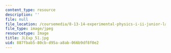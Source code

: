 ```yaml
---
content_type: resource
description: ''
file: null
file_location: /coursemedia/8-13-14-experimental-physics-i-ii-junior-lab-fall-2016-spring-2017/887fbab580cbd95aa8ab066b9df8f0e2_JLExp_51.jpg
file_type: image/jpeg
resourcetype: Image
title: JLExp_51.jpg
uid: 887fbab5-80cb-d95a-a8ab-066b9df8f0e2
---
```

